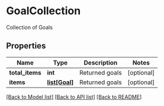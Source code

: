 # GoalCollection

Collection of Goals
## Properties
Name | Type | Description | Notes
------------ | ------------- | ------------- | -------------
**total_items** | **int** | Returned goals | [optional] 
**items** | [**list[Goal]**](Goal.md) | Returned goals | [optional] 

[[Back to Model list]](../README.md#documentation-for-models) [[Back to API list]](../README.md#documentation-for-api-endpoints) [[Back to README]](../README.md)


